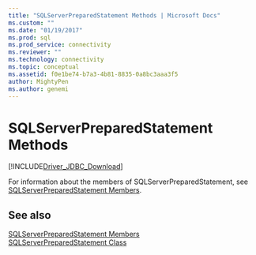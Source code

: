 ```yaml
---
title: "SQLServerPreparedStatement Methods | Microsoft Docs"
ms.custom: ""
ms.date: "01/19/2017"
ms.prod: sql
ms.prod_service: connectivity
ms.reviewer: ""
ms.technology: connectivity
ms.topic: conceptual
ms.assetid: f0e1be74-b7a3-4b81-8835-0a8bc3aaa3f5
author: MightyPen
ms.author: genemi
---
```

# SQLServerPreparedStatement Methods
[!INCLUDE[Driver_JDBC_Download](../../../includes/driver_jdbc_download.md)]

  For information about the members of SQLServerPreparedStatement, see [SQLServerPreparedStatement Members](../../../connect/jdbc/reference/sqlserverpreparedstatement-members.md).  
  
## See also  
 [SQLServerPreparedStatement Members](../../../connect/jdbc/reference/sqlserverpreparedstatement-members.md)   
 [SQLServerPreparedStatement Class](../../../connect/jdbc/reference/sqlserverpreparedstatement-class.md)  
  
  

